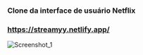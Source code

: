 ### Clone da interface de usuário Netflix

### https://streamyy.netlify.app/

![Screenshot_1](https://user-images.githubusercontent.com/82866861/127564448-fdd04b30-a449-4669-a5c4-b4113bddd32c.png)
